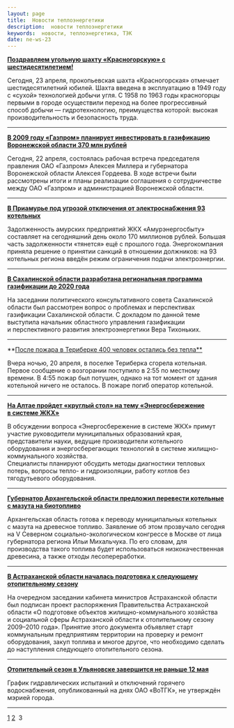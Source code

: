 ```yaml
---
layout: page
title:  Новости теплоэнергетики
description:  новости теплоэнергетики
keywords:  новости, теплоэнергетика, ТЭК
date: ne-ws-23
---
```


[ **Поздравляем угольную шахту «Красногорскую» с
шестидесятилетием!**](/news/230409_1.shtml)

Сегодня, 23 апреля, прокопьевская шахта «Красногорская» отмечает
шестидесятилетний юбилей. Шахта введена в эксплуатацию в 1949 году с «сухой»
технологией добычи угля. С 1958 по 1963 годы красногорцы первыми в городе
осуществили переход на более прогрессивный способ добычи — гидротехнологию,
преимущества которой: высокая производительность и безопасность труда.

* * *

[ **В 2009 году «Газпром» планирует инвестировать в газификацию Воронежской
области 370 млн рублей**](/news/220409_3.shtml)

Сегодня, 22 апреля, состоялась рабочая встреча председателя правления ОАО
«Газпром» Алексея Миллера и губернатора Воронежской области Алексея Гордеева.
В ходе встречи были рассмотрены итоги и планы реализации соглашения о
сотрудничестве между ОАО «Газпром» и администрацией Воронежской области.

* * *

[ **В Приамурье под угрозой отключения от электроснабжения 93
котельных**](/news/220409_2.shtml)

Задолженность амурских предприятий ЖКХ «Амурэнергосбыту» составляет на
сегодняшний день около 170 миллионов рублей. Большая часть задолженности
«тянется» ещё с прошлого года. Энергокомпания приняла решение о принятии
санкций в отношении должников: на 93 котельных региона введён режим
ограничения подачи электроэнергии.

* * *

[ **В Сахалинской области разработана региональная программа газификации до
2020 года**](/news/220409_1.shtml)

На заседании политического консультативного совета Сахалинской области был
рассмотрен вопрос о проблемах и перспективах газификации Сахалинской области.
С докладом по данной теме выступила начальник областного управления
газификации и перспективного развития электроэнергетики Вера Тихоньких.

* * *

**[После пожара в Териберке 400 человек остались без тепла**](/news/teriberka.shtml)

Вчера ночью, 20 апреля, в поселке Териберка сгорела котельная. Первое
сообщение о возгорании поступило в 2:55 по местному времени. В 4:55 пожар был
потушен, однако на тот момент от здания котельной ничего не осталось. В пожаре
погиб оператор котельной.

* * *

[ **На Алтае пройдет «круглый стол» на тему «Энергосбережение в системе
ЖКХ»**](/news/stol_altai.shtml)

В обсуждении вопроса «Энергосбережение в системе ЖКХ» примут участие
руководители муниципальных образований края, представители науки, ведущие
производители котельного оборудования и энергосберегающих технологий в системе
жилищно-коммунального хозяйства.  
Специалисты планируют обсудить методы диагностики тепловых потерь, вопросы
тепло- и гидроизоляции, работу котлов без тягодутьевого оборудования.

* * *

[ **Губернатор Архангельской области предложил перевести котельные с мазута на
биотопливо**](/news/arhangelsk.shtml)

Архангельская область готова к переводу муниципальных котельных с мазута на
древесное топливо. Заявление об этом прозвучало сегодня на V Cеверном
социально-экологическом конгрессе в Москве от лица губернатора региона Ильи
Михальчука. По его словам, для производства такого топлива будет
использоваться низкокачественная древесина, а также отходы лесопереработки.

* * *

[ **В Астраханской области началась подготовка к следующему отопительному
сезону**](/news/podgotovka.shtml)

На очередном заседании кабинета министров Астраханской области был подписан
проект распоряжения Правительства Астраханской области «О подготовке объектов
жилищно-коммунального хозяйства и социальной сферы Астраханской области к
отопительному сезону 2009–2010 года». Принятие этого документа объявляет старт
коммунальным предприятиям территории на проверку и ремонт оборудования, закуп
топлива и многое другое, что необходимо сделать до наступления следующего
отопительного сезона.

* * *

[ **Отопительный сезон в Ульяновске завершится не раньше 12
мая**](/news/ulyanovsk.shtml)

График гидравлических испытаний и отключений горячего водоснабжения,
опубликованный на днях ОАО «ВоТГК», не утверждён мэрией города.

* * *

[1](/news.shtml)
[2](/news/news310509.shtml)  3

